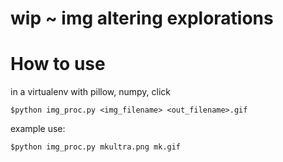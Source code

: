 # wip ~ img altering explorations
# How to use

in a virtualenv with pillow, numpy, click

    $python img_proc.py <img_filename> <out_filename>.gif

example use:

    $python img_proc.py mkultra.png mk.gif
